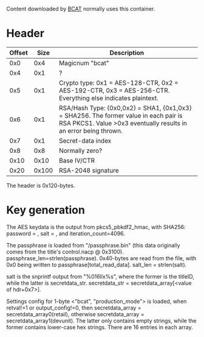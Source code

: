 Content downloaded by [BCAT](BCAT%20services.md "wikilink") normally
uses this
container.

# Header

| Offset | Size  | Description                                                                                                                                               |
| ------ | ----- | --------------------------------------------------------------------------------------------------------------------------------------------------------- |
| 0x0    | 0x4   | Magicnum "bcat"                                                                                                                                           |
| 0x4    | 0x1   | ?                                                                                                                                                         |
| 0x5    | 0x1   | Crypto type: 0x1 = AES-128-CTR, 0x2 = AES-192-CTR, 0x3 = AES-256-CTR. Everything else indicates plaintext.                                                |
| 0x6    | 0x1   | RSA/Hash Type: {0x0,0x2} = SHA1, {0x1,0x3} = SHA256. The former value in each pair is RSA PKCS1. Value \>0x3 eventually results in an error being thrown. |
| 0x7    | 0x1   | Secret-data index                                                                                                                                         |
| 0x8    | 0x8   | Normally zero?                                                                                                                                            |
| 0x10   | 0x10  | Base IV/CTR                                                                                                                                               |
| 0x20   | 0x100 | RSA-2048 signature                                                                                                                                        |

The header is 0x120-bytes.

# Key generation

The AES keydata is the output from pkcs5\_pbkdf2\_hmac, with SHA256:
password = <passphrase string loaded from file>, salt =
<below salt string>, and iteration\_count=4096.

The passphrase is loaded from "<basepath>/passphrase.bin" (this data
originally comes from the title's control.nacp @ 0x3100).
passphrase\_len=strlen(passphrase). 0x40-bytes are read from the file,
with 0x0 being written to passphrase\[total\_read\_data\]. salt\_len =
strlen(salt).

salt is the snprintf output from "%016llx%s", where the former is the
titleID, while the latter is secretdata\_str. secretdata\_str =
secretdata\_array\[\<value of hdr+0x7\>\].

Settings config for 1-byte \<"bcat", "production\_mode"\> is loaded,
when retval\!=1 or output\_config\!=0, then secretdata\_array =
secretdata\_array0(retail), otherwise secretdata\_array =
secretdata\_array1(devunit). The latter only contains empty strings,
while the former contains lower-case hex strings. There are 16 entries
in each array.
